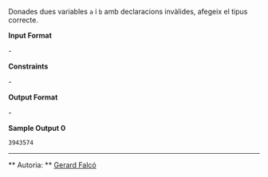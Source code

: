 Donades dues variables `a` i `b` amb declaracions invàlides, afegeix el
tipus correcte.

**Input Format**

\-

**Constraints**

\-

**Output Format**

\-

**Sample Output 0**

    3943574

----------

** Autoria: **
[Gerard Falcó](https://github.com/gerardfp)
